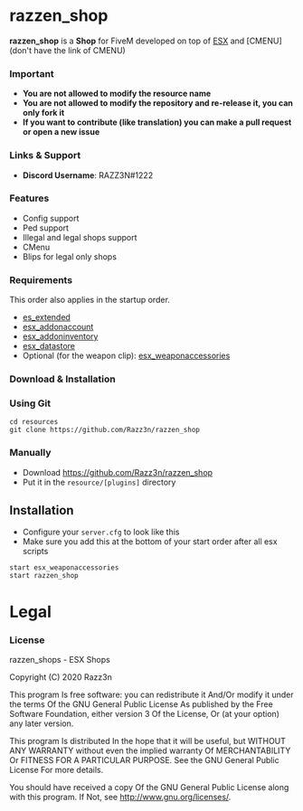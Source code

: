 # razzen_shop
**razzen_shop** is a **Shop** for FiveM developed on top of [ESX](https://github.com/ESX-Org/es_extended) and [CMENU](don't have the link of CMENU)

### Important
- **You are not allowed to modify the resource name**
- **You are not allowed to modify the repository and re-release it, you can only fork it**
- **If you want to contribute (like translation) you can make a pull request or open a new issue**

### Links & Support
- **Discord Username**: RAZZ3N#1222

### Features
- Config support
- Ped support
- Illegal and legal shops support
- CMenu
- Blips for legal only shops

### Requirements
This order also applies in the startup order.

- [es_extended](https://github.com/ESX-Org/es_extended)
- [esx_addonaccount](https://github.com/ESX-Org/esx_addonaccount)
- [esx_addoninventory](https://github.com/ESX-Org/esx_addoninventory)
- [esx_datastore](https://github.com/ESX-Org/esx_datastore)
- Optional (for the weapon clip): [esx_weaponaccessories](https://github.com/Gregorsaur/ESX-Easy-Weapon-Accessories)

### Download & Installation

### Using Git

```
cd resources
git clone https://github.com/Razz3n/razzen_shop
```

### Manually
- Download https://github.com/Razz3n/razzen_shop
- Put it in the `resource/[plugins]` directory

## Installation
- Configure your `server.cfg` to look like this
- Make sure you add this at the bottom of your start order after all esx scripts

```
start esx_weaponaccessories
start razzen_shop
```
# Legal
### License
razzen_shops - ESX Shops

Copyright (C) 2020 Razz3n

This program Is free software: you can redistribute it And/Or modify it under the terms Of the GNU General Public License As published by the Free Software Foundation, either version 3 Of the License, Or (at your option) any later version.

This program Is distributed In the hope that it will be useful, but WITHOUT ANY WARRANTY without even the implied warranty Of MERCHANTABILITY Or FITNESS FOR A PARTICULAR PURPOSE. See the GNU General Public License For more details.

You should have received a copy Of the GNU General Public License along with this program. If Not, see http://www.gnu.org/licenses/.
